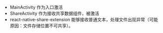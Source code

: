 - MainActivity 作为入口激活
- ShareActivity 作为接收共享数据组件，被激活
- react-native-share-extension 能够接收普通文本，处理文件出现异常（可能原因：文件存储位置不可共享）。

